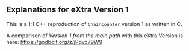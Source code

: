 ## Explanations for eXtra Version 1

This is a 1:1 C++ reproduction of `ChainCounter` version 1 as
written in C.

A comparison of *Version 1 from the main path* with this eXtra
Version is here: https://godbolt.org/z/jPqvc79W9
